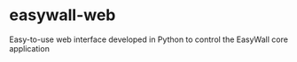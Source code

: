 # easywall-web
Easy-to-use web interface developed in Python to control the EasyWall core application
